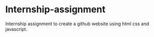 # Internship-assignment
Internship assignment to create a github website using html css and javascript.
